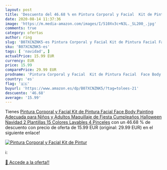 ```yaml
---
layout: post
title: 'Descuento del 46.68 % en Pintura Corporal y Facial  Kit de Pintur'
date: 2020-08-14 11:37:36
image: 'https://m.media-amazon.com/images/I/510Xv3c+N3L._SL200_.jpg'
comments: true
category: ofertas
author: ring
slug: 'B07XCNZNK5-es Pintura Corporal y Facial Kit de Pintura Facial Face Body...'
sku: 'B07XCNZNK5-es'
tags: [ 'navidad', ]
actualPrice: 15.99 EUR
currency: EUR
price: 15.99
comparePrice: 29.99 EUR
prodname: 'Pintura Corporal y Facial  Kit de Pintura Facial  Face Body Painting  Adecuada para Niños y Adultos  Maquillaje de Fiesta  Cumpleaños  Halloween  Navidad 2 Plantillas 15 Colores Lavables 4 Pinceles'
country: 'es'
flag: '🇪🇸'
buyurl: 'https://www.amazon.es/dp/B07XCNZNK5/?tag=tolees-21'
descuento: '46.68'
average: '15.99'
---
```


Tienes [Pintura Corporal y Facial  Kit de Pintura Facial  Face Body Painting  Adecuada para Niños y Adultos  Maquillaje de Fiesta  Cumpleaños  Halloween  Navidad 2 Plantillas 15 Colores Lavables 4 Pinceles](https://www.amazon.es/dp/B07XCNZNK5/?tag=tolees-21) con un 46.68 % de descuento con precio de oferta de 15.99 EUR (original: 29.99 EUR) en el siguiente enlace!

[![Pintura Corporal y Facial  Kit de Pintur](https://m.media-amazon.com/images/I/510Xv3c+N3L._SL200_.jpg)](https://www.amazon.es/dp/B07XCNZNK5/?tag=tolees-21)

ℹ️:


[🛒 Accede a la oferta!!](https://www.amazon.es/dp/B07XCNZNK5/?tag=tolees-21)
